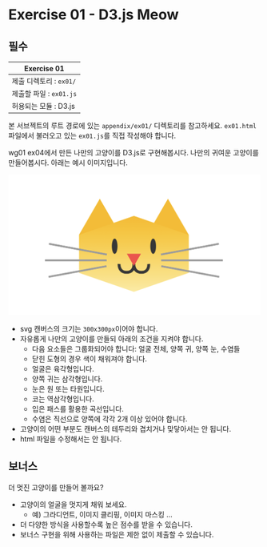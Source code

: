 # Exercise 01 - D3.js Meow

## 필수

| Exercise 01             |
| ----------------------- |
| 제출 디렉토리 : `ex01/` |
| 제출할 파일 : `ex01.js` |
| 허용되는 모듈 : D3.js   |

본 서브젝트의 루트 경로에 있는 `appendix/ex01/` 디렉토리를 참고하세요. `ex01.html` 파일에서 불러오고 있는 `ex01.js`를 직접 작성해야 합니다.

wg01 ex04에서 만든 나만의 고양이를 D3.js로 구현해봅시다.
나만의 귀여운 고양이를 만들어봅시다. 아래는 예시 이미지입니다.

![svg cat example](./appendix/ex01/example.png)

- svg 캔버스의 크기는 `300x300px`이어야 합니다.
- 자유롭게 나만의 고양이를 만들되 아래의 조건을 지켜야 합니다.
  - 다음 요소들은 그룹화되어야 합니다: 얼굴 전체, 양쪽 귀, 양쪽 눈, 수염들
  - 닫힌 도형의 경우 색이 채워져야 합니다.
  - 얼굴은 육각형입니다.
  - 양쪽 귀는 삼각형입니다.
  - 눈은 원 또는 타원입니다.
  - 코는 역삼각형입니다.
  - 입은 패스를 활용한 곡선입니다.
  - 수염은 직선으로 양쪽에 각각 2개 이상 있어야 합니다.
- 고양이의 어떤 부분도 캔버스의 테두리와 겹치거나 맞닿아서는 안 됩니다.
- html 파일을 수정해서는 안 됩니다.

## 보너스

더 멋진 고양이를 만들어 볼까요?

- 고양이의 얼굴을 멋지게 채워 보세요.
  - 예) 그라디언트, 이미지 클리핑, 이미지 마스킹 ...
- 더 다양한 방식을 사용할수록 높은 점수를 받을 수 있습니다.
- 보너스 구현을 위해 사용하는 파일은 제한 없이 제출할 수 있습니다.
